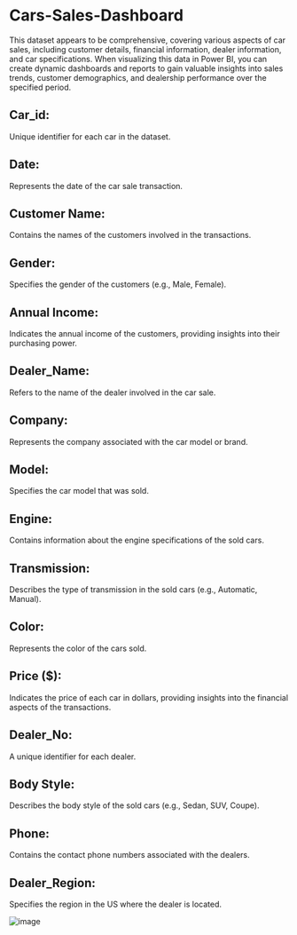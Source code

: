 # Cars-Sales-Dashboard
This dataset appears to be comprehensive, covering various aspects of car sales, including customer details, financial information, dealer information, and car specifications. When visualizing this data in Power BI, you can create dynamic dashboards and reports to gain valuable insights into sales trends, customer demographics, and dealership performance over the specified period.

## Car_id:
Unique identifier for each car in the dataset.
## Date:
Represents the date of the car sale transaction.
## Customer Name:
Contains the names of the customers involved in the transactions.
## Gender:
Specifies the gender of the customers (e.g., Male, Female).
## Annual Income:
Indicates the annual income of the customers, providing insights into their purchasing power.
## Dealer_Name:
Refers to the name of the dealer involved in the car sale.
## Company:
Represents the company associated with the car model or brand.
## Model:
Specifies the car model that was sold.
## Engine:
Contains information about the engine specifications of the sold cars.
## Transmission:
Describes the type of transmission in the sold cars (e.g., Automatic, Manual).
## Color:
Represents the color of the cars sold.
## Price ($):
Indicates the price of each car in dollars, providing insights into the financial aspects of the transactions.
## Dealer_No:
A unique identifier for each dealer.
## Body Style:
Describes the body style of the sold cars (e.g., Sedan, SUV, Coupe).
## Phone:
Contains the contact phone numbers associated with the dealers.
## Dealer_Region:
Specifies the region in the US where the dealer is located.

![image](https://github.com/fadwamousa/Cars-Sales-Dashboard/assets/41644585/0fe2ce36-9b64-4299-9cdb-42c682425b8e)

